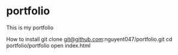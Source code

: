 # portfolio
This is my portfolio

How to install
git clone git@github.com:nguyent047/portfolio.git
cd portfolio/portfolio
open index.html
